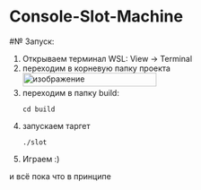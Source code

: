 # Console-Slot-Machine

#№ Запуск:

1. Открываем терминал WSL: View -> Terminal
2. переходим в корневую папку проекта
    <img width="238" height="24" alt="изображение" src="https://github.com/user-attachments/assets/0f49bb2a-e50b-4bdf-99e8-b476ce959ab8" />
3. переходим в папку build:
   ```
   cd build
   ```
4. запускаем таргет
   ```
   ./slot
   ```
6. Играем :)



и всё пока что в принципе
